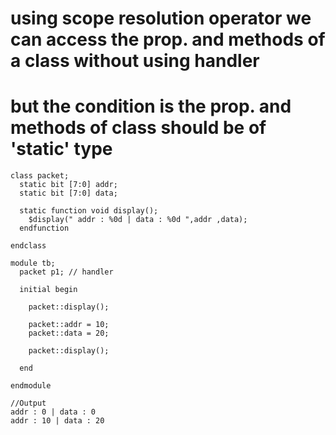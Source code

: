 # using scope resolution operator we can access the prop. and methods of a class without using handler
# but the condition is the prop. and methods of class should be of 'static' type

```
class packet;
  static bit [7:0] addr;
  static bit [7:0] data;
  
  static function void display();
    $display(" addr : %0d | data : %0d ",addr ,data);
  endfunction
  
endclass

module tb;
  packet p1; // handler
  
  initial begin

    packet::display();
    
    packet::addr = 10;
    packet::data = 20;
    
    packet::display();
    
  end
  
endmodule

//Output
addr : 0 | data : 0 
addr : 10 | data : 20
```
